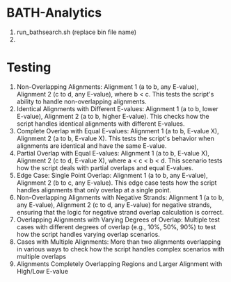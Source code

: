 # BATH-Analytics

1. run_bathsearch.sh (replace bin file name)
2. 

# Testing

1. Non-Overlapping Alignments: Alignment 1 (a to b, any E-value), Alignment 2 (c to d, any E-value), where b < c. This tests the script's ability to handle non-overlapping alignments.
3. Identical Alignments with Different E-values: Alignment 1 (a to b, lower E-value), Alignment 2 (a to b, higher E-value). This checks how the script handles identical alignments with different E-values.
4. Complete Overlap with Equal E-values: Alignment 1 (a to b, E-value X), Alignment 2 (a to b, E-value X). This tests the script's behavior when alignments are identical and have the same E-value.
5. Partial Overlap with Equal E-values: Alignment 1 (a to b, E-value X), Alignment 2 (c to d, E-value X), where a < c < b < d. This scenario tests how the script deals with partial overlaps and equal E-values.
6. Edge Case: Single Point Overlap: Alignment 1 (a to b, any E-value), Alignment 2 (b to c, any E-value). This edge case tests how the script handles alignments that only overlap at a single point.
7. Non-Overlapping Alignments with Negative Strands: Alignment 1 (a to b, any E-value), Alignment 2 (c to d, any E-value) for negative strands, ensuring that the logic for negative strand overlap calculation is correct.
8. Overlapping Alignments with Varying Degrees of Overlap: Multiple test cases with different degrees of overlap (e.g., 10%, 50%, 90%) to test how the script handles varying overlap scenarios.
9. Cases with Multiple Alignments: More than two alignments overlapping in various ways to check how the script handles complex scenarios with multiple overlaps
10. Alignments Completely Overlapping Regions and Larger Alignment with High/Low E-value
